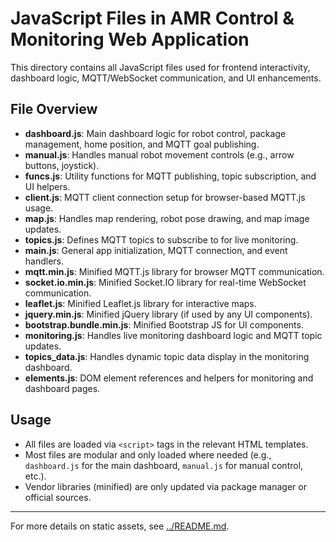 # JavaScript Files in AMR Control & Monitoring Web Application

This directory contains all JavaScript files used for frontend interactivity, dashboard logic, MQTT/WebSocket communication, and UI enhancements.

## File Overview

- **dashboard.js**: Main dashboard logic for robot control, package management, home position, and MQTT goal publishing.
- **manual.js**: Handles manual robot movement controls (e.g., arrow buttons, joystick).
- **funcs.js**: Utility functions for MQTT publishing, topic subscription, and UI helpers.
- **client.js**: MQTT client connection setup for browser-based MQTT.js usage.
- **map.js**: Handles map rendering, robot pose drawing, and map image updates.
- **topics.js**: Defines MQTT topics to subscribe to for live monitoring.
- **main.js**: General app initialization, MQTT connection, and event handlers.
- **mqtt.min.js**: Minified MQTT.js library for browser MQTT communication.
- **socket.io.min.js**: Minified Socket.IO library for real-time WebSocket communication.
- **leaflet.js**: Minified Leaflet.js library for interactive maps.
- **jquery.min.js**: Minified jQuery library (if used by any UI components).
- **bootstrap.bundle.min.js**: Minified Bootstrap JS for UI components.
- **monitoring.js**: Handles live monitoring dashboard logic and MQTT topic updates.
- **topics_data.js**: Handles dynamic topic data display in the monitoring dashboard.
- **elements.js**: DOM element references and helpers for monitoring and dashboard pages.

## Usage
- All files are loaded via `<script>` tags in the relevant HTML templates.
- Most files are modular and only loaded where needed (e.g., `dashboard.js` for the main dashboard, `manual.js` for manual control, etc.).
- Vendor libraries (minified) are only updated via package manager or official sources.

---

For more details on static assets, see [../README.md](../README.md). 